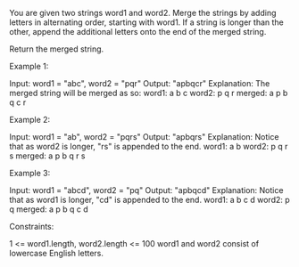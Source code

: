 You are given two strings word1 and word2. Merge the strings by adding
letters in alternating order, starting with word1. If a string is longer than
the other, append the additional letters onto the end of the merged string.

Return the merged string.


Example 1:


Input: word1 = "abc", word2 = "pqr"
Output: "apbqcr"
Explanation: The merged string will be merged as so:
word1:  a   b   c
word2:    p   q   r
merged: a p b q c r


Example 2:


Input: word1 = "ab", word2 = "pqrs"
Output: "apbqrs"
Explanation: Notice that as word2 is longer, "rs" is appended to the end.
word1:  a   b 
word2:    p   q   r   s
merged: a p b q   r   s


Example 3:


Input: word1 = "abcd", word2 = "pq"
Output: "apbqcd"
Explanation: Notice that as word1 is longer, "cd" is appended to the end.
word1:  a   b   c   d
word2:    p   q 
merged: a p b q c   d



Constraints:


1 <= word1.length, word2.length <= 100
word1 and word2 consist of lowercase English letters.



